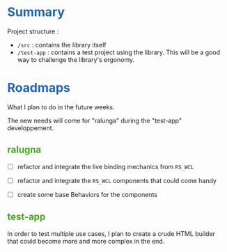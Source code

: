 # <span style="color:#26B">Summary</span>

Project structure :

* `/src` : contains the library itself
* `/test-app` : contains a test project using the library. This will be a good way to challenge the library's ergonomy.

# <span style="color:#26B">Roadmaps</span>

What I plan to do in the future weeks.

The new needs will come for "ralunga" during the "test-app" developpement.

## <span style="color:#4A2">ralugna</span>

- [ ] refactor and integrate the live binding mechanics from `RS_WCL`
- [ ] refactor and integrate the `RS_WCL` components that could come handy
- [ ] create some base Behaviors for the components


## <span style="color:#4A2">test-app</span>

In order to test multiple use cases, I plan to create a crude HTML builder that could become more and more complex in the end.
